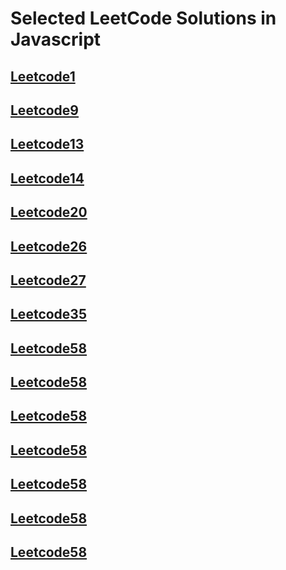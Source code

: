 # Selected LeetCode Solutions in Javascript

## [Leetcode1](https://github.com/mokhc/Javascript_LeetCode/blob/main/LeetCode1.js)
## [Leetcode9](https://github.com/mokhc/Javascript_LeetCode/blob/main/LeetCode9.js)
## [Leetcode13](https://github.com/mokhc/Javascript_LeetCode/blob/main/LeetCode13.js)
## [Leetcode14](https://github.com/mokhc/Javascript_LeetCode/blob/main/LeetCode14.js)
## [Leetcode20](https://github.com/mokhc/Javascript_LeetCode/blob/main/LeetCode20.js)
## [Leetcode26](https://github.com/mokhc/Javascript_LeetCode/blob/main/LeetCode26.js)
## [Leetcode27](https://github.com/mokhc/Javascript_LeetCode/blob/main/LeetCode27.js)
## [Leetcode35](https://github.com/mokhc/Javascript_LeetCode/blob/main/LeetCode35.js)
## [Leetcode58](https://github.com/mokhc/Javascript_LeetCode/blob/main/LeetCode58.js)
## [Leetcode58](https://github.com/mokhc/Javascript_LeetCode/blob/main/LeetCode66.js)
## [Leetcode58](https://github.com/mokhc/Javascript_LeetCode/blob/main/LeetCode67.js)
## [Leetcode58](https://github.com/mokhc/Javascript_LeetCode/blob/main/LeetCode69.js)
## [Leetcode58](https://github.com/mokhc/Javascript_LeetCode/blob/main/LeetCode70.js)
## [Leetcode58](https://github.com/mokhc/Javascript_LeetCode/blob/main/LeetCode88.js)
## [Leetcode58](https://github.com/mokhc/Javascript_LeetCode/blob/main/LeetCode121.js)
